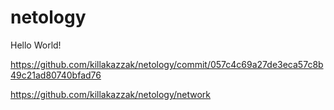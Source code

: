 # netology
Hello World!

https://github.com/killakazzak/netology/commit/057c4c69a27de3eca57c8b49c21ad80740bfad76

https://github.com/killakazzak/netology/network
